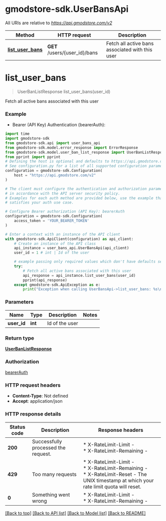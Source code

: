 # gmodstore-sdk.UserBansApi

All URIs are relative to *https://api.gmodstore.com/v2*

Method | HTTP request | Description
------------- | ------------- | -------------
[**list_user_bans**](UserBansApi.md#list_user_bans) | **GET** /users/{user_id}/bans | Fetch all active bans associated with this user


# **list_user_bans**
> UserBanListResponse list_user_bans(user_id)

Fetch all active bans associated with this user

### Example

* Bearer (API Key) Authentication (bearerAuth):
```python
import time
import gmodstore-sdk
from gmodstore-sdk.api import user_bans_api
from gmodstore-sdk.model.error_response import ErrorResponse
from gmodstore-sdk.model.user_ban_list_response import UserBanListResponse
from pprint import pprint
# Defining the host is optional and defaults to https://api.gmodstore.com/v2
# See configuration.py for a list of all supported configuration parameters.
configuration = gmodstore-sdk.Configuration(
    host = "https://api.gmodstore.com/v2"
)

# The client must configure the authentication and authorization parameters
# in accordance with the API server security policy.
# Examples for each auth method are provided below, use the example that
# satisfies your auth use case.

# Configure Bearer authorization (API Key): bearerAuth
configuration = gmodstore-sdk.Configuration(
    access_token = 'YOUR_BEARER_TOKEN'
)

# Enter a context with an instance of the API client
with gmodstore-sdk.ApiClient(configuration) as api_client:
    # Create an instance of the API class
    api_instance = user_bans_api.UserBansApi(api_client)
    user_id = 1 # int | Id of the user

    # example passing only required values which don't have defaults set
    try:
        # Fetch all active bans associated with this user
        api_response = api_instance.list_user_bans(user_id)
        pprint(api_response)
    except gmodstore-sdk.ApiException as e:
        print("Exception when calling UserBansApi->list_user_bans: %s\n" % e)
```


### Parameters

Name | Type | Description  | Notes
------------- | ------------- | ------------- | -------------
 **user_id** | **int**| Id of the user |

### Return type

[**UserBanListResponse**](UserBanListResponse.md)

### Authorization

[bearerAuth](../README.md#bearerAuth)

### HTTP request headers

 - **Content-Type**: Not defined
 - **Accept**: application/json


### HTTP response details
| Status code | Description | Response headers |
|-------------|-------------|------------------|
**200** | Successfully processed the request. |  * X-RateLimit-Limit -  <br>  * X-RateLimit-Remaining -  <br>  |
**429** | Too many requests |  * X-RateLimit-Limit -  <br>  * X-RateLimit-Remaining -  <br>  * X-RateLimit-Reset - The UNIX timestamp at which your rate limit quota will reset. <br>  |
**0** | Something went wrong |  * X-RateLimit-Limit -  <br>  * X-RateLimit-Remaining -  <br>  |

[[Back to top]](#) [[Back to API list]](../README.md#documentation-for-api-endpoints) [[Back to Model list]](../README.md#documentation-for-models) [[Back to README]](../README.md)

